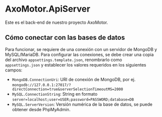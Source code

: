 # AxoMotor.ApiServer

Este es el back-end de nuestro proyecto AxoMotor.

## Cómo conectar con las bases de datos

Para funcionar, se requiere de una conexión con un servidor de MongoDB y MySQL/MariaDB. Para configurar las conexiones, se debe crear una copia del archivo `appsettings.template.json`, renombrarlo como `appsettings.json` y establecer los valores requeridos en los siguientes campos: 

- `MongoDB.ConnectionUri`: URI de conexión de MongoDB, por ej. `mongodb://127.0.0.1:27017/?directConnection=true&serverSelectionTimeoutMS=2000`
- `MySQL.ConnectionString`: String en formato `server=localhost;user=USER;password=PASSWORD;database=DB`
- `MySQL.ServerVersion`: Versión numérica de la base de datos, se puede obtener desde PhpMyAdmin.
